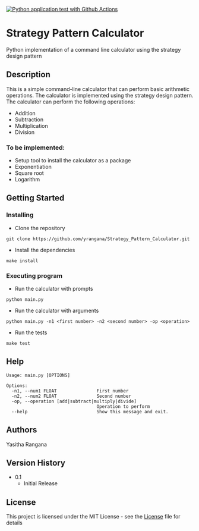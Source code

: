 [![Python application test with Github Actions](https://github.com/yrangana/Strategy_Pattern_Calculator/actions/workflows/main.yml/badge.svg)](https://github.com/yrangana/Strategy_Pattern_Calculator/actions/workflows/main.yml)

# Strategy Pattern Calculator
Python implementation of a command line calculator using the strategy design pattern 

## Description
This is a simple command-line calculator that can perform basic arithmetic operations. The calculator is implemented using the strategy design pattern. The calculator can perform the following operations:

- Addition
- Subtraction
- Multiplication
- Division

### To be implemented:

- Setup tool to install the calculator as a package
- Exponentiation
- Square root
- Logarithm

## Getting Started

### Installing
- Clone the repository
```
git clone https://github.com/yrangana/Strategy_Pattern_Calculator.git
```
- Install the dependencies
```
make install
```

### Executing program

- Run the calculator with prompts
```
python main.py
```

- Run the calculator with arguments
```
python main.py -n1 <first number> -n2 <second number> -op <operation>
```

- Run the tests
```
make test
```

## Help

```
Usage: main.py [OPTIONS]

Options:
  -n1, --num1 FLOAT               First number
  -n2, --num2 FLOAT               Second number
  -op, --operation [add|subtract|multiply|divide]
                                  Operation to perform
  --help                          Show this message and exit.
```

## Authors
Yasitha Rangana

## Version History
* 0.1
    * Initial Release

## License
This project is licensed under the MIT License - see the [License](LICENSE) file for details
